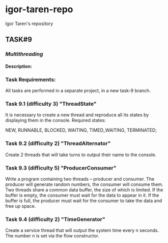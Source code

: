 # igor-taren-repo

Igor Taren's repository

## TASK#9

### _Multithreading_

#### Description:

### Task Requirements:

All tasks are performed in a separate project, in a new task-9 branch.

### Task 9.1 (difficulty 3) "ThreadState"

It is necessary to create a new thread and reproduce all its states by displaying them in the console. Required states:

NEW,
RUNNABLE,
BLOCKED,
WAITING,
TIMED_WAITING,
TERMINATED;

### Task 9.2 (difficulty 2) "ThreadAlternator"

Create 2 threads that will take turns to output their name to the console.

### Task 9.3 (difficulty 5) "ProducerConsumer"

Write a program containing two threads – producer and consumer. The producer will generate random numbers, the consumer
will consume them. Two threads share a common data buffer, the size of which is limited. If the buffer is empty,
the consumer must wait for the data to appear in it. If the buffer is full, the producer must wait for the consumer
to take the data and free up space.

### Task 9.4 (difficulty 2) "TimeGenerator"

Create a service thread that will output the system time every n seconds. The number n is set via the flow constructor.